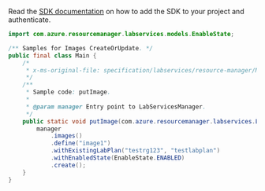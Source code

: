 Read the [SDK documentation](https://github.com/Azure/azure-sdk-for-java/blob/azure-resourcemanager-labservices_1.0.0-beta.2/sdk/labservices/azure-resourcemanager-labservices/README.md) on how to add the SDK to your project and authenticate.

```java
import com.azure.resourcemanager.labservices.models.EnableState;

/** Samples for Images CreateOrUpdate. */
public final class Main {
    /*
     * x-ms-original-file: specification/labservices/resource-manager/Microsoft.LabServices/preview/2021-11-15-preview/examples/Images/putImage.json
     */
    /**
     * Sample code: putImage.
     *
     * @param manager Entry point to LabServicesManager.
     */
    public static void putImage(com.azure.resourcemanager.labservices.LabServicesManager manager) {
        manager
            .images()
            .define("image1")
            .withExistingLabPlan("testrg123", "testlabplan")
            .withEnabledState(EnableState.ENABLED)
            .create();
    }
}
```
